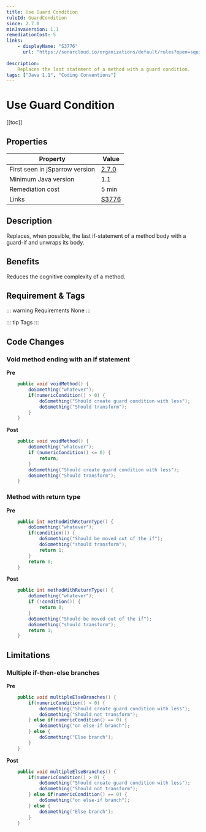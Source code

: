 ```yaml
---
title: Use Guard Condition
ruleId: GuardCondition
since: 2.7.0
minJavaVersion: 1.1
remediationCost: 5
links:
    - displayName: "S3776"
      url: "https://sonarcloud.io/organizations/default/rules?open=squid%3AS3776&rule_key=squid%3AS3776"
    
description:
    Replaces the last statement of a method with a guard condition.
tags: ["Java 1.1", "Coding Conventions"]
---
```


# Use Guard Condition

[[toc]]

## Properties

| Property                        | Value |
| ------------------------------- | ----- |
| First seen in jSparrow version  | [2.7.0](/eclipse/release-notes.html#_2-7-0)   |
| Minimum Java version            | 1.1   |
| Remediation cost                | 5 min |
| Links                           | [S3776](https://sonarcloud.io/organizations/default/rules?open=squid%3AS3776&rule_key=squid%3AS3776) |

## Description

Replaces, when possible, the last if-statement of a method body with a guard-if and unwraps its body.

## Benefits

Reduces the cognitive complexity of a method.

## Requirement & Tags

::: warning Requirements
None
:::

::: tip Tags
<TagLinks />
:::

## Code Changes

### Void method ending with an if statement

__Pre__
```java
	public void voidMethod() {
		doSomething("whatever");
		if(numericCondition() > 0) {
			doSomething("Should create guard condition with less");
			doSomething("Should transform");
		}
	}
```

__Post__
```java
	public void voidMethod() {
		doSomething("whatever");
		if (numericCondition() <= 0) {
			return;
		}
		doSomething("Should create guard condition with less");
		doSomething("Should transform");
	}
```

### Method with return type

__Pre__
```java
	public int methodWithReturnType() {
		doSomething("whatever");
		if(condition()) {
			doSomething("Should be moved out of the if");
			doSomething("should transform");
			return 1;
		}
		return 0;
	}
```

__Post__
```java
	public int methodWithReturnType() {
		doSomething("whatever");
		if (!condition()) {
			return 0;
		}
		doSomething("Should be moved out of the if");
		doSomething("should transform");
		return 1;
	}
```

## Limitations

### Multiple if-then-else branches

__Pre__
```java
	public void multipleElseBranches() {
		if(numericCondition() > 0) {
			doSomething("Should create guard condition with less");
			doSomething("Should not transform");
		} else if(numericCondition() == 0) {
			doSomething("on else-if branch");
		} else {
			doSomething("Else branch");
		}
	}
```

__Post__
```java
	public void multipleElseBranches() {
		if(numericCondition() > 0) {
			doSomething("Should create guard condition with less");
			doSomething("Should not transform");
		} else if(numericCondition() == 0) {
			doSomething("on else-if branch");
		} else {
			doSomething("Else branch");
		}
	}
```

<VersionNotice />

